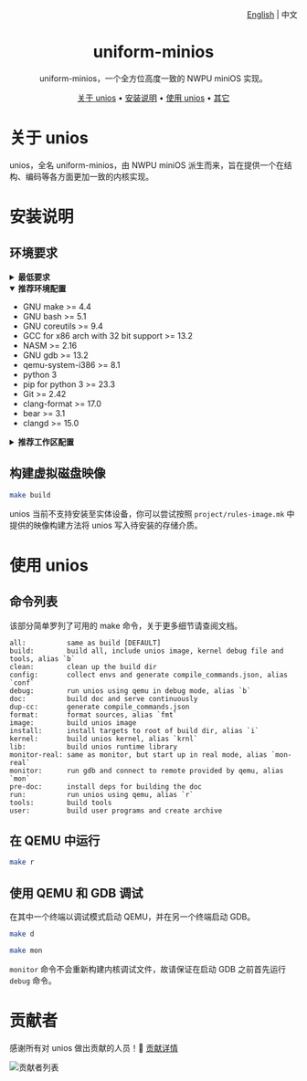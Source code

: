 <div align="right">
    <a href="./README.md">English</a> | 中文
</div>

<div align="center">

# uniform-minios

uniform-minios，一个全方位高度一致的 NWPU miniOS 实现。

[关于 unios](#关于-unios) •
[安装说明](#安装说明) •
[使用 unios](#使用-unios) •
[其它](#贡献者)

</div>

# 关于 unios

unios，全名 uniform-minios，由 NWPU miniOS 派生而来，旨在提供一个在结构、编码等各方面更加一致的内核实现。

# 安装说明

## 环境要求

<details close>

  <summary><b>最低要求</b></summary>

- GNU make >= 4.0
- GNU bash >= 5.0
- GNU coreutils >= 9.4
- GCC for x86 arch with 32 bit support >= 9.0
- NASM >= 2.0

</details>

<details open>

  <summary><b>推荐环境配置</b></summary>

- GNU make >= 4.4
- GNU bash >= 5.1
- GNU coreutils >= 9.4
- GCC for x86 arch with 32 bit support >= 13.2
- NASM >= 2.16
- GNU gdb >= 13.2
- qemu-system-i386 >= 8.1
- python 3
- pip for python 3 >= 23.3
- Git >= 2.42
- clang-format >= 17.0
- bear >= 3.1
- clangd >= 15.0

</details>

<details close>

  <summary><b>推荐工作区配置</b></summary>

- Visual Studio Code
- \[插件] llvm-vs-code-extensions.vscode-clangd
- \[插件] Gruntfuggly.todo-tree
- \[插件] lextudio.restructuredtext
- \[插件] ms-python.python
- \[插件] usernamehw.errorlens
- \[插件] alefragnani.Bookmarks
- \[插件] kevinkyang.auto-comment-blocks

</details>

## 构建虚拟磁盘映像

```bash
make build
```

unios 当前不支持安装至实体设备，你可以尝试按照 `project/rules-image.mk` 中提供的映像构建方法将 unios 写入待安装的存储介质。

# 使用 unios

## 命令列表

该部分简单罗列了可用的 make 命令，关于更多细节请查阅文档。

```plain
all:          same as build [DEFAULT]
build:        build all, include unios image, kernel debug file and tools, alias `b`
clean:        clean up the build dir
config:       collect envs and generate compile_commands.json, alias `conf`
debug:        run unios using qemu in debug mode, alias `b`
doc:          build doc and serve continuously
dup-cc:       generate compile_commands.json
format:       format sources, alias `fmt`
image:        build unios image
install:      install targets to root of build dir, alias `i`
kernel:       build unios kernel, alias `krnl`
lib:          build unios runtime library
monitor-real: same as monitor, but start up in real mode, alias `mon-real`
monitor:      run gdb and connect to remote provided by qemu, alias `mon`
pre-doc:      install deps for building the doc
run:          run unios using qemu, alias `r`
tools:        build tools
user:         build user programs and create archive
```

## 在 QEMU 中运行

```sh
make r
```

## 使用 QEMU 和 GDB 调试

在其中一个终端以调试模式启动 QEMU，并在另一个终端启动 GDB。

```sh
make d
```

```sh
make mon
```

`monitor` 命令不会重新构建内核调试文件，故请保证在启动 GDB 之前首先运行 `debug` 命令。

# 贡献者

感谢所有对 unios 做出贡献的人员！🚪 [贡献详情](https://github.com/zymelaii/uniform-minios/graphs/contributors)

![贡献者列表](https://contributors-img.web.app/image?repo=zymelaii/uniform-minios&max=500)
